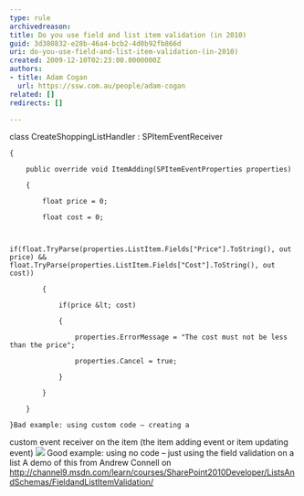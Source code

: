 ```yaml
---
type: rule
archivedreason: 
title: Do you use field and list item validation (in 2010)
guid: 3d380832-e28b-46a4-bcb2-4d0b92fb866d
uri: do-you-use-field-and-list-item-validation-(in-2010)
created: 2009-12-10T02:23:00.0000000Z
authors:
- title: Adam Cogan
  url: https://ssw.com.au/people/adam-cogan
related: []
redirects: []

---
```


class CreateShoppingListHandler : SPItemEventReceiver

    {

        public override void ItemAdding(SPItemEventProperties properties)

        {

            float price = 0;

            float cost = 0;


            if(float.TryParse(properties.ListItem.Fields["Price"].ToString(), out price) && float.TryParse(properties.ListItem.Fields["Cost"].ToString(), out cost))

            {

                if(price &lt; cost)

                {

                    properties.ErrorMessage = "The cost must not be less than the price";

                    properties.Cancel = true;

                }

            }            

        }

    }Bad example: using custom code – creating a
custom event receiver on the item (the item adding event or item updating
event)
![](ListValidation.jpg)
Good example: using no code – just using the
field validation on a list
 A demo of this from Andrew Connell on
http://channel9.msdn.com/learn/courses/SharePoint2010Developer/ListsAndSchemas/FieldandListItemValidation/
<!--endintro-->
